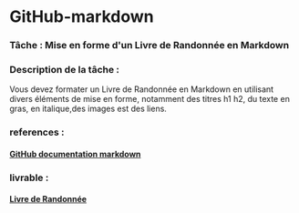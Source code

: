 # GitHub-markdown

 ###  Tâche : Mise en forme d'un Livre de Randonnée  en Markdown

###  Description de la tâche :
 Vous devez formater un Livre de Randonnée en Markdown en utilisant divers éléments de mise en forme, notamment des titres h1 h2, du texte en gras, en italique,des images est des liens.
 ###  references : 
 ####  [GitHub documentation markdown ](https://docs.github.com/fr/get-started/writing-on-github/getting-started-with-writing-and-formatting-on-github/basic-writing-and-formatting-syntax)
 ### livrable :
 ####  [Livre de Randonnée ](https://github.com/zaani12/CNMH/blob/main/Branche-technique/labs/lab%20Github-markdown/randonner.md)
